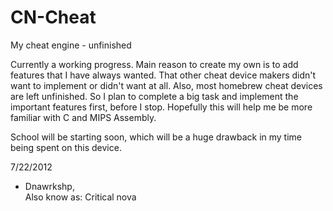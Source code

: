 CN-Cheat
========

My cheat engine - unfinished

Currently a working progress. Main reason to create my own is to add features that I have always wanted.
That other cheat device makers didn't want to implement or didn't want at all.
Also, most homebrew cheat devices are left unfinished. So I plan to complete a big task and implement the important
features first, before I stop.
Hopefully this will help me be more familiar with C and MIPS Assembly.

School will be starting soon, which will be a huge drawback in my time being spent on this device.

7/22/2012

- Dnawrkshp,                                                                              
Also know as: Critical nova